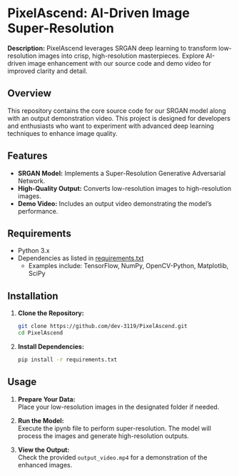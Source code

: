 # PixelAscend: AI-Driven Image Super-Resolution

**Description:** PixelAscend leverages SRGAN deep learning to transform low-resolution images into crisp, high-resolution masterpieces. Explore AI-driven image enhancement with our source code and demo video for improved clarity and detail.

## Overview

This repository contains the core source code for our SRGAN model along with an output demonstration video. This project is designed for developers and enthusiasts who want to experiment with advanced deep learning techniques to enhance image quality.

## Features

- **SRGAN Model:** Implements a Super-Resolution Generative Adversarial Network.
- **High-Quality Output:** Converts low-resolution images to high-resolution images.
- **Demo Video:** Includes an output video demonstrating the model’s performance.

## Requirements

- Python 3.x
- Dependencies as listed in [requirements.txt](requirements.txt)
  - Examples include: TensorFlow, NumPy, OpenCV-Python, Matplotlib, SciPy

## Installation

1. **Clone the Repository:**
   ```bash
   git clone https://github.com/dev-3119/PixelAscend.git
   cd PixelAscend
   ```

2. **Install Dependencies:**
   ```bash
   pip install -r requirements.txt
   ```

## Usage

1. **Prepare Your Data:**  
   Place your low-resolution images in the designated folder if needed.

2. **Run the Model:**  
   Execute the ipynb file to perform super-resolution.
   The model will process the images and generate high-resolution outputs.

3. **View the Output:**  
   Check the provided `output_video.mp4` for a demonstration of the enhanced images.

